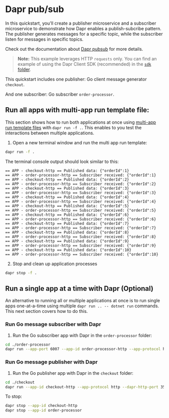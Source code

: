 # Dapr pub/sub

In this quickstart, you'll create a publisher microservice and a subscriber microservice to demonstrate how Dapr enables a publish-subcribe pattern. The publisher generates messages for a specific topic, while the subscriber listen for messages in specific topics.

Check out the documentation about [Dapr pubsub](https://docs.dapr.io/developing-applications/building-blocks/pubsub/) for more details.

> **Note:** This example leverages HTTP `requests` only. You can find an example of using the Dapr Client SDK (recommended) in the [`sdk` folder](../sdk/).

This quickstart includes one publisher: Go client message generator `checkout`.

And one subscriber: Go subscriber `order-processor`.

## Run all apps with multi-app run template file:

This section shows how to run both applications at once using [multi-app run template files](https://docs.dapr.io/developing-applications/local-development/multi-app-dapr-run/multi-app-overview/) with `dapr run -f .`.  This enables to you test the interactions between multiple applications.  

1. Open a new terminal window and run the multi app run template:

<!-- STEP
name: Run multi app run template
expected_stdout_lines:
  - 'Started Dapr with app id "order-processor-http"'
  - 'Started Dapr with app id "checkout-http"'
  - '== APP - checkout-http == Published data: {"orderId":10}'
  - '== APP - order-processor-http == Subscriber received: {"orderId":10}'
expected_stderr_lines:
output_match_mode: substring
match_order: none
background: true
sleep: 30
timeout_seconds: 60
-->

```bash
dapr run -f .
```

The terminal console output should look similar to this:

```text
== APP - checkout-http == Published data: {"orderId":1}
== APP - order-processor-http == Subscriber received: {"orderId":1}
== APP - checkout-http == Published data: {"orderId":2}
== APP - order-processor-http == Subscriber received: {"orderId":2}
== APP - checkout-http == Published data: {"orderId":3}
== APP - order-processor-http == Subscriber received: {"orderId":3}
== APP - checkout-http == Published data: {"orderId":4}
== APP - order-processor-http == Subscriber received: {"orderId":4}
== APP - checkout-http == Published data: {"orderId":5}
== APP - order-processor-http == Subscriber received: {"orderId":5}
== APP - checkout-http == Published data: {"orderId":6}
== APP - order-processor-http == Subscriber received: {"orderId":6}
== APP - checkout-http == Published data: {"orderId":7}
== APP - order-processor-http == Subscriber received: {"orderId":7}
== APP - checkout-http == Published data: {"orderId":8}
== APP - order-processor-http == Subscriber received: {"orderId":8}
== APP - checkout-http == Published data: {"orderId":9}
== APP - order-processor-http == Subscriber received: {"orderId":9}
== APP - checkout-http == Published data: {"orderId":10}
== APP - order-processor-http == Subscriber received: {"orderId":10}
```

2. Stop and clean up application processes

```bash
dapr stop -f .
```
<!-- END_STEP -->

## Run a single app at a time with Dapr (Optional)

An alternative to running all or multiple applications at once is to run single apps one-at-a-time using multiple `dapr run .. -- dotnet run` commands.  This next section covers how to do this. 

### Run Go message subscriber with Dapr

1. Run the Go subscriber app with Dapr in the `order-processor` folder:

```bash
cd ./order-processor
dapr run --app-port 6007 --app-id order-processor-http --app-protocol http --dapr-http-port 3501 --resources-path ../../../components -- go run .
```

### Run Go message publisher with Dapr

1. Run the Go publisher app with Dapr in the `checkout` folder:

```bash
cd ./checkout
dapr run --app-id checkout-http --app-protocol http --dapr-http-port 3500 --resources-path ../../../components -- go run .
```

To stop:

```bash
dapr stop --app-id checkout-http
dapr stop --app-id order-processor
```
